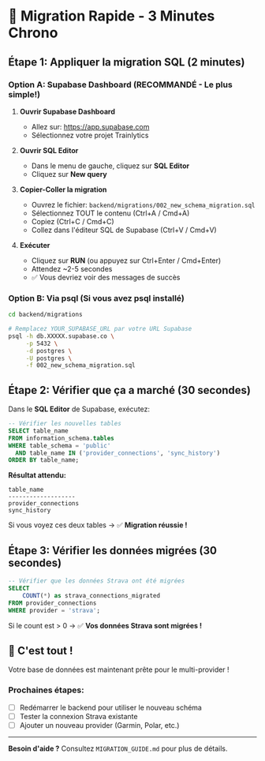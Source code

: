 # 🚀 Migration Rapide - 3 Minutes Chrono

## Étape 1: Appliquer la migration SQL (2 minutes)

### Option A: Supabase Dashboard (RECOMMANDÉ - Le plus simple!)

1. **Ouvrir Supabase Dashboard**
   - Allez sur: https://app.supabase.com
   - Sélectionnez votre projet Trainlytics

2. **Ouvrir SQL Editor**
   - Dans le menu de gauche, cliquez sur **SQL Editor**
   - Cliquez sur **New query**

3. **Copier-Coller la migration**
   - Ouvrez le fichier: `backend/migrations/002_new_schema_migration.sql`
   - Sélectionnez TOUT le contenu (Ctrl+A / Cmd+A)
   - Copiez (Ctrl+C / Cmd+C)
   - Collez dans l'éditeur SQL de Supabase (Ctrl+V / Cmd+V)

4. **Exécuter**
   - Cliquez sur **RUN** (ou appuyez sur Ctrl+Enter / Cmd+Enter)
   - Attendez ~2-5 secondes
   - ✅ Vous devriez voir des messages de succès

### Option B: Via psql (Si vous avez psql installé)

```bash
cd backend/migrations

# Remplacez YOUR_SUPABASE_URL par votre URL Supabase
psql -h db.XXXXX.supabase.co \
     -p 5432 \
     -d postgres \
     -U postgres \
     -f 002_new_schema_migration.sql
```

## Étape 2: Vérifier que ça a marché (30 secondes)

Dans le **SQL Editor** de Supabase, exécutez:

```sql
-- Vérifier les nouvelles tables
SELECT table_name
FROM information_schema.tables
WHERE table_schema = 'public'
  AND table_name IN ('provider_connections', 'sync_history')
ORDER BY table_name;
```

**Résultat attendu:**
```
table_name
-------------------
provider_connections
sync_history
```

Si vous voyez ces deux tables → ✅ **Migration réussie !**

## Étape 3: Vérifier les données migrées (30 secondes)

```sql
-- Vérifier que les données Strava ont été migrées
SELECT
    COUNT(*) as strava_connections_migrated
FROM provider_connections
WHERE provider = 'strava';
```

Si le count est > 0 → ✅ **Vos données Strava sont migrées !**

## 🎉 C'est tout !

Votre base de données est maintenant prête pour le multi-provider !

### Prochaines étapes:
- [ ] Redémarrer le backend pour utiliser le nouveau schéma
- [ ] Tester la connexion Strava existante
- [ ] Ajouter un nouveau provider (Garmin, Polar, etc.)

---

**Besoin d'aide ?** Consultez `MIGRATION_GUIDE.md` pour plus de détails.
